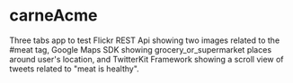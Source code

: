 # carneAcme

Three tabs app to test Flickr REST Api showing two images related to the #meat tag, Google Maps SDK showing grocery_or_supermarket places around user's location, and TwitterKit Framework showing a scroll view of tweets related to "meat is healthy".
